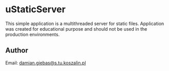 # uStaticServer

This simple application is a multithreaded server for static files.
Application was created for educational purpose and should not be used in the production environments.

## Author
Email: damian.giebas@s.tu.koszalin.pl